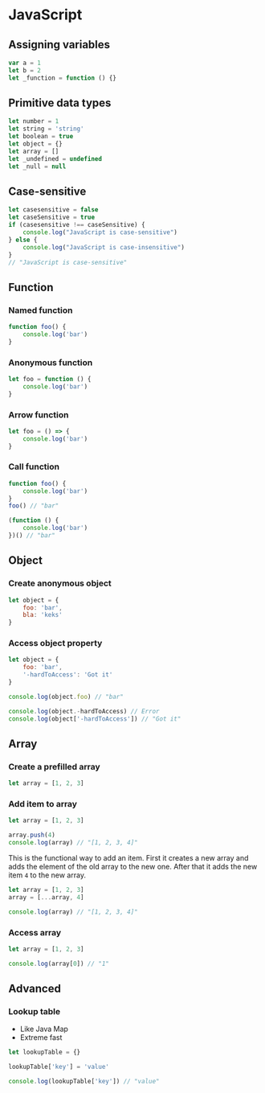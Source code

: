 # JavaScript
## Assigning variables
```js
var a = 1
let b = 2
let _function = function () {}
```

## Primitive data types
```js
let number = 1
let string = 'string'
let boolean = true
let object = {}
let array = []
let _undefined = undefined
let _null = null
```

## Case-sensitive
```js
let casesensitive = false
let caseSensitive = true
if (casesensitive !== caseSensitive) {
    console.log("JavaScript is case-sensitive")
} else {
    console.log("JavaScript is case-insensitive")
}
// "JavaScript is case-sensitive"
```

## Function
### Named function
```js
function foo() {
    console.log('bar')    
}
```

### Anonymous function
```js
let foo = function () {
    console.log('bar')
}
```

### Arrow function
```js
let foo = () => {
    console.log('bar')
}
```

### Call function
```js
function foo() {
    console.log('bar')    
}
foo() // "bar"

(function () {
    console.log('bar')
})() // "bar"
```

## Object
### Create anonymous object
```js
let object = {
    foo: 'bar',
    bla: 'keks'
}
```
### Access object property
```js
let object = {
    foo: 'bar',
    '-hardToAccess': 'Got it'
}

console.log(object.foo) // "bar"

console.log(object.-hardToAccess) // Error
console.log(object['-hardToAccess']) // "Got it"
```

## Array
### Create a prefilled array
```js
let array = [1, 2, 3]
```
### Add item to array
```js
let array = [1, 2, 3]

array.push(4)
console.log(array) // "[1, 2, 3, 4]"
```
This is the functional way to add an item.
First it creates a new array and adds the element of the old array to the new one.
After that it adds the new item `4` to the new array.
```js
let array = [1, 2, 3]
array = [...array, 4]

console.log(array) // "[1, 2, 3, 4]"
```

### Access array
```js
let array = [1, 2, 3]

console.log(array[0]) // "1"
```

## Advanced
### Lookup table
- Like Java Map
- Extreme fast
```js
let lookupTable = {}

lookupTable['key'] = 'value'

console.log(lookupTable['key']) // "value"
```
